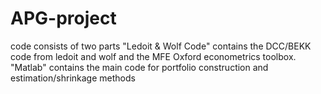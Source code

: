 # APG-project

code consists of two parts
"Ledoit & Wolf Code" contains the DCC/BEKK code from ledoit and wolf and the MFE Oxford econometrics toolbox.
"Matlab" contains the main code for portfolio construction and estimation/shrinkage methods
